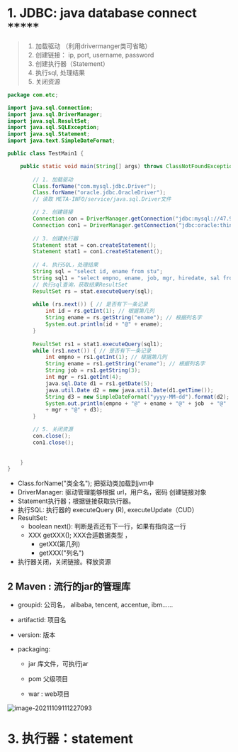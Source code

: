# 1. JDBC: java database connect `*****`

>1. 加载驱动 （利用drivermanger类可省略）
>2. 创建链接：  ip, port, username, password
>3. 创建执行器（Statement）
>4. 执行sql, 处理结果
>5. 关闭资源

```java
package com.etc;

import java.sql.Connection;
import java.sql.DriverManager;
import java.sql.ResultSet;
import java.sql.SQLException;
import java.sql.Statement;
import java.text.SimpleDateFormat;

public class TestMain1 {

	public static void main(String[] args) throws ClassNotFoundException, SQLException {
		
		// 1. 加载驱动
		Class.forName("com.mysql.jdbc.Driver");
		Class.forName("oracle.jdbc.OracleDriver");
		// 读取 META-INFO/service/java.sql.Driver文件

		// 2. 创建链接
		Connection con = DriverManager.getConnection("jdbc:mysql://47.93.34.175:3306/my_mazheng", "root", "123456");
		Connection con1 = DriverManager.getConnection("jdbc:oracle:thin:@39.105.100.118:1521:helowin", "scott", "123456");
		
		// 3. 创建执行器
		Statement stat = con.createStatement();
		Statement stat1 = con1.createStatement();
		
		// 4. 执行SQL，处理结果
		String sql = "select id, ename from stu";
		String sql1 = "select empno, ename, job, mgr, hiredate, sal from emp";
		// 执行sql查询，获取结果ResultSet
		ResultSet rs = stat.executeQuery(sql);
		
		while (rs.next()) { // 是否有下一条记录
			int id = rs.getInt(1); // 根据第几列
			String ename = rs.getString("ename"); // 根据列名字
			System.out.println(id + "@" + ename);
		}
		
		ResultSet rs1 = stat1.executeQuery(sql1);
		while (rs1.next()) { // 是否有下一条记录
			int empno = rs1.getInt(1); // 根据第几列
			String ename = rs1.getString("ename"); // 根据列名字
			String job = rs1.getString(3);
			int mgr = rs1.getInt(4);
			java.sql.Date d1 = rs1.getDate(5);
			java.util.Date d2 = new java.util.Date(d1.getTime());
			String d3 = new SimpleDateFormat("yyyy-MM-dd").format(d2);
			System.out.println(empno + "@" + ename + "@" + job  + "@" 
			+ mgr + "@" + d3);
		}

		// 5. 关闭资源
		con.close();
		con1.close();
		
		
	}
}

```



- Class.forName("类全名");    把驱动类加载到jvm中
- DriverManager: 驱动管理能够根据 url，用户名，密码 创建链接对象
- Statement执行器；根据链接获取执行器。
- 执行SQL:   执行器的 executeQuery (R),  executeUpdate（CUD）
- ResultSet:
  - boolean next():  判断是否还有下一行，如果有指向这一行
  - XXX  getXXX();  XXX合适数据类型 ， 
    - getXX(第几列)
    - getXXX("列名")
- 执行器关闭，关闭链接。释放资源



## 2 Maven : 流行的jar的管理库

- groupid:  公司名， alibaba,  tencent, accentue, ibm......

- artifactid:  项目名

- version:  版本

- packaging: 

  -  jar 库文件，可执行jar

  - pom  父级项目

  - war :   web项目

    

![image-20211109111227093](C:\Users\lenovo\AppData\Roaming\Typora\typora-user-images\image-20211109111227093.png)



# 3. 执行器：statement















